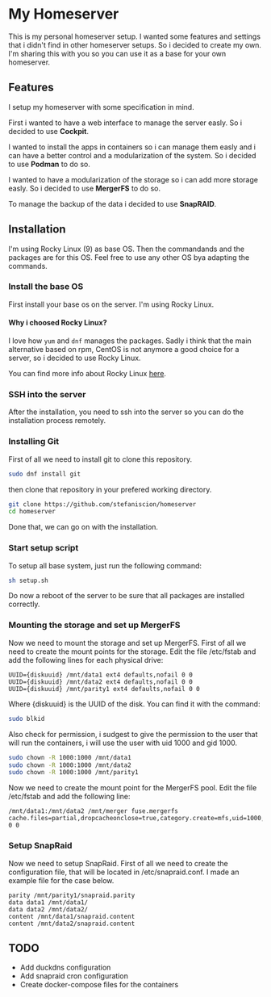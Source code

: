 # My Homeserver
This is my personal homeserver setup. I wanted some features and settings that i didn't find in other homeserver setups. So i decided to create my own. I'm sharing this with you so you can use it as a base for your own homeserver.
## Features
I setup my homeserver with some specification in mind.

First i wanted to have a web interface to manage the server easly. So i decided to use **Cockpit**.

I wanted to install the apps in containers so i can manage them easly and i can have a better control and a modularization of the system. So i decided to use **Podman** to do so.

I wanted to have a modularization of the storage so i can add more storage easly. So i decided to use **MergerFS** to do so.

To manage the backup of the data i decided to use **SnapRAID**.

## Installation
I'm using Rocky Linux (9) as base OS. Then the commandands and the packages are for this OS. Feel free to use any other OS bya adapting the commands. 
### Install the base OS
First install your base os on the server.
I'm using Rocky Linux.
#### Why i choosed Rocky Linux?
I love how ```yum``` and ```dnf``` manages the packages. Sadly i think that the main alternative based on rpm, CentOS is not anymore a good choice for a server, so i decided to use Rocky Linux.

You can find more info about Rocky Linux [here](https://rockylinux.org/).
### SSH into the server
After the installation, you need to ssh into the server so you can do the installation process remotely.
### Installing Git
First of all we need to install git to clone this repository.
```bash 
sudo dnf install git
```
then clone that repository in your prefered working directory.
```bash 
git clone https://github.com/stefaniscion/homeserver
cd homeserver
```
Done that, we can go on with the installation.
### Start setup script
To setup all base system, just run the following command:
```bash
sh setup.sh
```
Do now a reboot of the server to be sure that all packages are installed correctly.
### Mounting the storage and set up MergerFS
Now we need to mount the storage and set up MergerFS.
First of all we need to create the mount points for the storage.
Edit the file /etc/fstab and add the following lines for each physical drive:
```
UUID={diskuuid} /mnt/data1 ext4 defaults,nofail 0 0
UUID={diskuuid} /mnt/data2 ext4 defaults,nofail 0 0
UUID={diskuuid} /mnt/parity1 ext4 defaults,nofail 0 0
```
Where {diskuuid} is the UUID of the disk. You can find it with the command:
```bash
sudo blkid
```
Also check for permission, i sudgest to give the permission to the user that will run the containers, i will use the user with uid 1000 and gid 1000.
```bash
sudo chown -R 1000:1000 /mnt/data1
sudo chown -R 1000:1000 /mnt/data2
sudo chown -R 1000:1000 /mnt/parity1
```
Now we need to create the mount point for the MergerFS pool. Edit the file /etc/fstab and add the following line:
```
/mnt/data1:/mnt/data2 /mnt/merger fuse.mergerfs cache.files=partial,dropcacheonclose=true,category.create=mfs,uid=1000,gid=1000 0 0
```
### Setup SnapRaid
Now we need to setup SnapRaid.
First of all we need to create the configuration file, that will be located in /etc/snapraid.conf.
I made an example file for the case below.
```
parity /mnt/parity1/snapraid.parity
data data1 /mnt/data1/
data data2 /mnt/data2/
content /mnt/data1/snapraid.content
content /mnt/data2/snapraid.content
```
## TODO
- Add duckdns configuration
- Add snapraid cron configuration
- Create docker-compose files for the containers